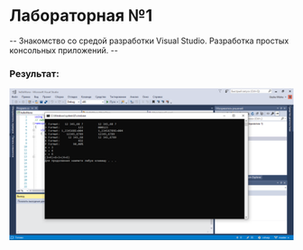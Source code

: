 # Лабораторная №1
-- Знакомство со средой разработки Visual Studio. Разработка простых консольных приложений. --
### Результат:
![lab1](https://github.com/annablgkv/csharp/raw/master/lab1/screenshot-lab1.png)
